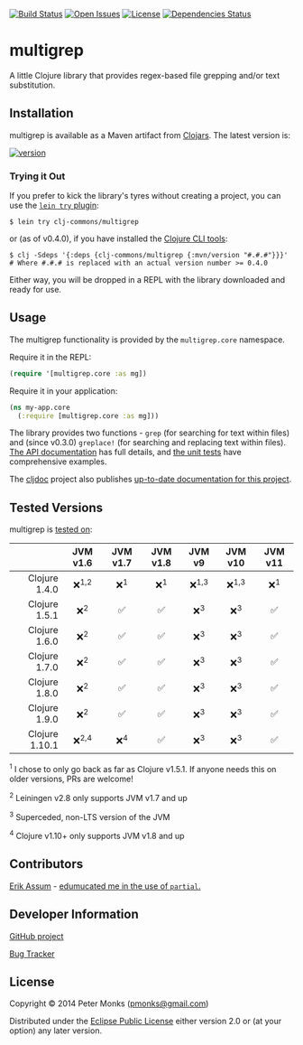 [![Build Status](https://travis-ci.com/clj-commons/multigrep.svg?branch=master)](https://travis-ci.com/clj-commons/multigrep)
[![Open Issues](https://img.shields.io/github/issues/clj-commons/multigrep.svg)](https://github.com/clj-commons/multigrep/issues)
[![License](https://img.shields.io/github/license/clj-commons/multigrep.svg)](https://github.com/clj-commons/multigrep/blob/master/LICENSE)
[![Dependencies Status](https://versions.deps.co/clj-commons/multigrep/status.svg)](https://versions.deps.co/clj-commons/multigrep)

# multigrep

A little Clojure library that provides regex-based file grepping and/or text substitution.

## Installation

multigrep is available as a Maven artifact from [Clojars](https://clojars.org/clj-commons/multigrep).  The latest version is:

[![version](https://clojars.org/clj-commons/multigrep/latest-version.svg)](https://clojars.org/clj-commons/multigrep)

### Trying it Out
If you prefer to kick the library's tyres without creating a project, you can use the [`lein try` plugin](https://github.com/rkneufeld/lein-try):

```shell
$ lein try clj-commons/multigrep
```

or (as of v0.4.0), if you have installed the [Clojure CLI tools](https://clojure.org/guides/getting_started#_clojure_installer_and_cli_tools):

```shell
$ clj -Sdeps '{:deps {clj-commons/multigrep {:mvn/version "#.#.#"}}}'  # Where #.#.# is replaced with an actual version number >= 0.4.0
```

Either way, you will be dropped in a REPL with the library downloaded and ready for use.

## Usage

The multigrep functionality is provided by the `multigrep.core` namespace.

Require it in the REPL:

```clojure
(require '[multigrep.core :as mg])
```

Require it in your application:

```clojure
(ns my-app.core
  (:require [multigrep.core :as mg]))
```

The library provides two functions - `grep` (for searching for text within files) and (since v0.3.0) `greplace!` (for searching and replacing text within files).
[The API documentation](https://clj-commons.github.io/multigrep/) has full details, and [the unit tests](https://github.com/clj-commons/multigrep/blob/master/test/multigrep/core_test.clj) have comprehensive examples.

The [cljdoc](https://cljdoc.org/) project also publishes [up-to-date documentation for this project](https://cljdoc.org/d/clj-commons/multigrep/CURRENT).

## Tested Versions

multigrep is [tested on](https://travis-ci.com/clj-commons/multigrep):

|                | JVM v1.6         | JVM v1.7       | JVM v1.8        | JVM v9           | JVM v10          | JVM v11         |
|           ---: |  :---:           |  :---:         |  :---:          |  :---:           |  :---:           |  :---:          |
| Clojure 1.4.0  | ❌<sup>1,2</sup> | ❌<sup>1</sup> | ❌<sup>1</sup> | ❌<sup>1,3</sup> | ❌<sup>1,3</sup> | ❌<sup>1</sup> |
| Clojure 1.5.1  | ❌<sup>2</sup>   | ✅             | ✅             | ❌<sup>3</sup>   | ❌<sup>3</sup>   | ✅             |
| Clojure 1.6.0  | ❌<sup>2</sup>   | ✅             | ✅             | ❌<sup>3</sup>   | ❌<sup>3</sup>   | ✅             |
| Clojure 1.7.0  | ❌<sup>2</sup>   | ✅             | ✅             | ❌<sup>3</sup>   | ❌<sup>3</sup>   | ✅             |
| Clojure 1.8.0  | ❌<sup>2</sup>   | ✅             | ✅             | ❌<sup>3</sup>   | ❌<sup>3</sup>   | ✅             |
| Clojure 1.9.0  | ❌<sup>2</sup>   | ✅             | ✅             | ❌<sup>3</sup>   | ❌<sup>3</sup>   | ✅             |
| Clojure 1.10.1 | ❌<sup>2,4</sup> | ❌<sup>4</sup> | ✅             | ❌<sup>3</sup>   | ❌<sup>3</sup>   | ✅             |

<sup>1</sup> I chose to only go back as far as Clojure v1.5.1.  If anyone needs this on older versions, PRs are welcome!

<sup>2</sup> Leiningen v2.8 only supports JVM v1.7 and up

<sup>3</sup> Superceded, non-LTS version of the JVM

<sup>4</sup> Clojure v1.10+ only supports JVM v1.8 and up

## Contributors
[Erik Assum](https://github.com/slipset) - [edumucated me in the use of ```partial```.](https://twitter.com/slipset/status/522620387709169664)

## Developer Information

[GitHub project](https://github.com/clj-commons/multigrep)

[Bug Tracker](https://github.com/clj-commons/multigrep/issues)

## License

Copyright © 2014 Peter Monks (pmonks@gmail.com)

Distributed under the [Eclipse Public License](http://www.eclipse.org/legal/epl-v20.html) either version 2.0 or (at your option) any later version.

